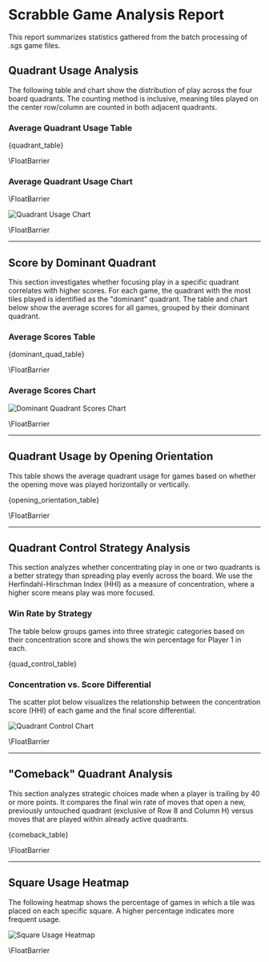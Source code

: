 # Scrabble Game Analysis Report

This report summarizes statistics gathered from the batch processing of .sgs game files.

## Quadrant Usage Analysis

The following table and chart show the distribution of play across the four board quadrants.
The counting method is inclusive, meaning tiles played on the center row/column are
counted in both adjacent quadrants.

### Average Quadrant Usage Table

{quadrant_table}

\FloatBarrier

### Average Quadrant Usage Chart

\FloatBarrier

![Quadrant Usage Chart]({quadrant_chart_path})

\FloatBarrier

---

## Score by Dominant Quadrant

This section investigates whether focusing play in a specific quadrant correlates with higher scores.
For each game, the quadrant with the most tiles played is identified as the "dominant" quadrant.
The table and chart below show the average scores for all games, grouped by their dominant quadrant.

### Average Scores Table

{dominant_quad_table}

\FloatBarrier

### Average Scores Chart

![Dominant Quadrant Scores Chart]({dominant_quad_chart_path})

\FloatBarrier

---

## Quadrant Usage by Opening Orientation

This table shows the average quadrant usage for games based on whether the opening move was played horizontally or vertically.

{opening_orientation_table}

\FloatBarrier

---


## Quadrant Control Strategy Analysis

This section analyzes whether concentrating play in one or two quadrants is a better strategy
than spreading play evenly across the board.
We use the Herfindahl-Hirschman Index (HHI) as a measure of concentration, where a higher score means play was more focused.

### Win Rate by Strategy

The table below groups games into three strategic categories based on their concentration score and
shows the win percentage for Player 1 in each.

{quad_control_table}

### Concentration vs. Score Differential

The scatter plot below visualizes the relationship between the concentration score (HHI) of each game
and the final score differential.

![Quadrant Control Chart]({quad_control_chart_path})

\FloatBarrier

---

## "Comeback" Quadrant Analysis

This section analyzes strategic choices made when a player is trailing by 40 or more points.
It compares the final win rate of moves that open a new, previously untouched quadrant (exclusive of Row 8 and Column H)
versus moves that are played within already active quadrants.

{comeback_table}

\FloatBarrier

---

## Square Usage Heatmap

The following heatmap shows the percentage of games in which a tile was placed on each specific square.
A higher percentage indicates more frequent usage.

![Square Usage Heatmap]({heatmap_path})

\FloatBarrier

